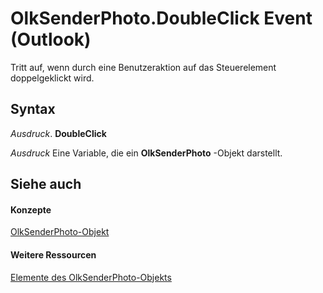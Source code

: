 
# OlkSenderPhoto.DoubleClick Event (Outlook)

Tritt auf, wenn durch eine Benutzeraktion auf das Steuerelement doppelgeklickt wird.


## Syntax

 _Ausdruck_. **DoubleClick**

 _Ausdruck_ Eine Variable, die ein **OlkSenderPhoto** -Objekt darstellt.


## Siehe auch


#### Konzepte


[OlkSenderPhoto-Objekt](07934c3a-404c-7f99-49a8-540701d31cef.md)
#### Weitere Ressourcen


[Elemente des OlkSenderPhoto-Objekts](http://msdn.microsoft.com/library/7f3c23d6-633b-c250-79d0-9f06fd37c17a%28Office.15%29.aspx)